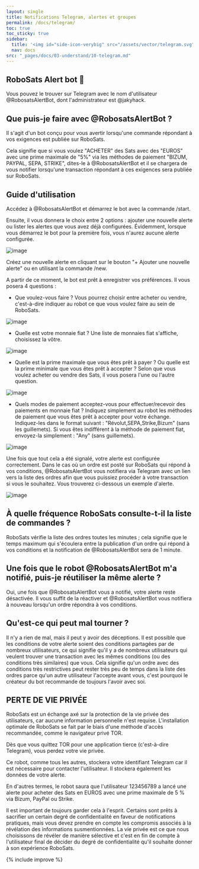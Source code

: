 ```yaml
---
layout: single
title: Notifications Telegram, alertes et groupes
permalink: /docs/telegram/
toc: true
toc_sticky: true
sidebar:
  title: '<img id="side-icon-verybig" src="/assets/vector/telegram.svg"/>Telegram'
  nav: docs
src: "_pages/docs/03-understand/10-telegram.md"
---
```


<!-- Cover: telegram notification bot: how to enable (on phone and desktop). What are the privacy trade offs. Alert bot (Jacky). Telegram public support group, different language group. Warning: never reply to privates. Never share your robot token -->

## **RoboSats Alert bot 🔔**

Vous pouvez le trouver sur Telegram avec le nom d'utilisateur @RobosatsAlertBot, dont l'administrateur est @jakyhack.

## **Que puis-je faire avec @RobosatsAlertBot ?**

Il s'agit d'un bot conçu pour vous avertir lorsqu'une commande répondant à vos exigences est publiée sur RoboSats.

Cela signifie que si vous voulez "ACHETER" des Sats avec des "EUROS" avec une prime maximale de "5%" via les méthodes de paiement "BIZUM, PAYPAL, SEPA, STRIKE", dites-le à @RobosatsAlertBot et il se chargera de vous notifier lorsqu'une transaction répondant à ces exigences sera publiée sur RoboSats.

## **Guide d'utilisation**

Accédez à @RobosatsAlertBot et démarrez le bot avec la commande /start.

Ensuite, il vous donnera le choix entre 2 options : ajouter une nouvelle alerte ou lister les alertes que vous avez déjà configurées. Évidemment, lorsque vous démarrez le bot pour la première fois, vous n'aurez aucune alerte configurée.

![image](https://user-images.githubusercontent.com/47178010/170114653-f1d22f61-1db3-4a6a-b38c-5542a1b76648.png)

Créez une nouvelle alerte en cliquant sur le bouton "+ Ajouter une nouvelle alerte" ou en utilisant la commande /new.

A partir de ce moment, le bot est prêt à enregistrer vos préférences. Il vous posera 4 questions :
- Que voulez-vous faire ? Vous pourrez choisir entre acheter ou vendre, c'est-à-dire indiquer au robot ce que vous voulez faire au sein de RoboSats.

![image](https://user-images.githubusercontent.com/47178010/170114706-a4226028-50a5-414e-8ae8-c44f90833ff6.png)

- Quelle est votre monnaie fiat ? Une liste de monnaies fiat s'affiche, choisissez la vôtre.

![image](https://user-images.githubusercontent.com/47178010/170114837-3e83f1c9-035a-4b59-8c8e-043f77995a33.png)

- Quelle est la prime maximale que vous êtes prêt à payer ? Ou quelle est la prime minimale que vous êtes prêt à accepter ? Selon que vous voulez acheter ou vendre des Sats, il vous posera l'une ou l'autre question.

![image](https://user-images.githubusercontent.com/47178010/170115618-66117113-e702-4faa-b02d-a8101244f7da.png)

- Quels modes de paiement acceptez-vous pour effectuer/recevoir des paiements en monnaie fiat ? Indiquez simplement au robot les méthodes de paiement que vous êtes prêt à accepter pour votre échange. Indiquez-les dans le format suivant : "Révolut,SEPA,Strike,Bizum" (sans les guillemets). Si vous êtes indifférent à la méthode de paiement fiat, envoyez-la simplement : "Any" (sans guillemets).

![image](https://user-images.githubusercontent.com/47178010/170115693-7378b25a-93af-4ad3-ad7e-d0185364003d.png)

Une fois que tout cela a été signalé, votre alerte est configurée correctement. Dans le cas où un ordre est posté sur RoboSats qui répond à vos conditions, @RobosatsAlertBot vous notifiera via Telegram avec un lien vers la liste des ordres afin que vous puissiez procéder à votre transaction si vous le souhaitez. Vous trouverez ci-dessous un exemple d'alerte.

![image](https://user-images.githubusercontent.com/47178010/170116003-6316c10a-0c6f-44bc-8eb6-17a1df8e1f3f.png)

## **À quelle fréquence RoboSats consulte-t-il la liste de commandes ?**

RoboSats vérifie la liste des ordres toutes les minutes ; cela signifie que le temps maximum qui s'écoulera entre la publication d'un ordre qui répond à vos conditions et la notification de @RobosatsAlertBot sera de 1 minute.

## **Une fois que le robot @RobosatsAlertBot m'a notifié, puis-je réutiliser la même alerte ?**

Oui, une fois que @RobosatsAlertBot vous a notifié, votre alerte reste désactivée. Il vous suffit de la réactiver et @RobosatsAlertBot vous notifiera à nouveau lorsqu'un ordre répondra à vos conditions.

## **Qu'est-ce qui peut mal tourner ?**

Il n'y a rien de mal, mais il peut y avoir des déceptions. Il est possible que les conditions de votre alerte soient des conditions partagées par de nombreux utilisateurs, ce qui signifie qu'il y a de nombreux utilisateurs qui veulent trouver une transaction avec les mêmes conditions (ou des conditions très similaires) que vous. Cela signifie qu'un ordre avec des conditions très restrictives peut rester très peu de temps dans la liste des ordres parce qu'un autre utilisateur l'accepte avant vous, c'est pourquoi le créateur du bot recommande de toujours l'avoir avec soi.

## **PERTE DE VIE PRIVÉE**

RoboSats est un échange axé sur la protection de la vie privée des utilisateurs, car aucune information personnelle n'est requise. L'installation optimale de RoboSats se fait par le biais d'une méthode d'accès recommandée, comme le navigateur privé TOR.

Dès que vous quittez TOR pour une application tierce (c'est-à-dire Telegram), vous perdez votre vie privée.

Ce robot, comme tous les autres, stockera votre identifiant Telegram car il est nécessaire pour contacter l'utilisateur. Il stockera également les données de votre alerte.

En d'autres termes, le robot saura que l'utilisateur 123456789 a lancé une alerte pour acheter des Sats en EUROS avec une prime maximale de 5 % via Bizum, PayPal ou Strike.

Il est important de toujours garder cela à l'esprit. Certains sont prêts à sacrifier un certain degré de confidentialité en faveur de notifications pratiques, mais vous devez prendre en compte les compromis associés à la révélation des informations susmentionnées. La vie privée est ce que nous choisissons de révéler de manière sélective et c'est en fin de compte à l'utilisateur final de décider du degré de confidentialité qu'il souhaite donner à son expérience RoboSats.

{% include improve %}
